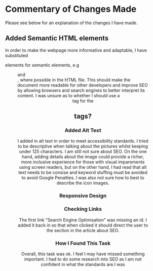 # Commentary of Changes Made

Please see below for an explanation of the changes I have made.

## Added Semantic HTML elements

 In order to make the webpage more informative and adaptable, I have substituted <div> elements for semantic elements, e.g <nav> <section> <article> <figure> and <aside>, where possible in the HTML file. This should make the document more readable for other developers and improve SEO by allowing browsers and search engines to better interpret its content.  I was unsure as to whether I should use a <header> tag for the <h2> tags? 

### Added Alt Text

I added in alt text in order to meet accessibility standards. I tried to be descriptive when talking about the pictures whilst keeping under 125 characters. I am still not sure about SEO. On the one hand, adding details about the image could provide a richer, more inclusive experience for those with visual imparements using screen readers, but on the other hand, I had read that alt text needs to be consise and keyword stuffing must be avoided to avoid Google Penalties. I was also not sure how to best to describe the icon images.

### Responsive Design



### Checking Links

The first link "Search Engine Optimisation" was missing an id. I added it back in so that when clicked it should direct the user to the section in the article about SEO.

### How I Found This Task

Overall, this task was ok. I feel I may have missed something important. I had to do some research into SEO as I am not confident in what the standards are.I was 
